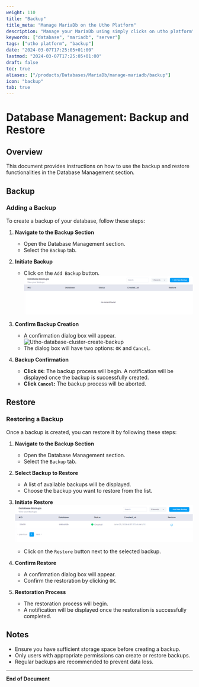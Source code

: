 ```yaml
---
weight: 110
title: "Backup"
title_meta: "Manage MariaDb on the Utho Platform"
description: "Manage your MariaDb using simply clicks on utho platform"
keywords: ["database", "mariadb", "server"]
tags: ["utho platform", "backup"]
date: "2024-03-07T17:25:05+01:00"
lastmod: "2024-03-07T17:25:05+01:00"
draft: false
toc: true
aliases: ["/products/Databases/MariaDb/manage-mariadb/backup"]
icon: "backup"
tab: true
---
```


# Database Management: Backup and Restore

## Overview

This document provides instructions on how to use the backup and restore functionalities in the Database Management section.

## Backup

### Adding a Backup

To create a backup of your database, follow these steps:

1. **Navigate to the Backup Section**

   - Open the Database Management section.
   - Select the `Backup` tab.

2. **Initiate Backup**

   - Click on the `Add Backup` button.
     ![Utho-database-cluster-backup-button](image/Utho-database-cluster-backup-button.png)

3. **Confirm Backup Creation**

   - A confirmation dialog box will appear.
     ![Utho-database-cluster-create-backup](image/Utho-database-cluster-create-backup.png)
   - The dialog box will have two options: `OK` and `Cancel`.

4. **Backup Confirmation**
   - **Click `OK`:** The backup process will begin. A notification will be displayed once the backup is successfully created.
   - **Click `Cancel`:** The backup process will be aborted.

## Restore

### Restoring a Backup

Once a backup is created, you can restore it by following these steps:

1. **Navigate to the Backup Section**

   - Open the Database Management section.
   - Select the `Backup` tab.

2. **Select Backup to Restore**

   - A list of available backups will be displayed.
   - Choose the backup you want to restore from the list.

3. **Initiate Restore**
   ![Utho-database-cluster-backup-list](image/Utho-database-cluster-backup-list.png)

   - Click on the `Restore` button next to the selected backup.

4. **Confirm Restore**

   - A confirmation dialog box will appear.
   - Confirm the restoration by clicking `OK`.

5. **Restoration Process**
   - The restoration process will begin.
   - A notification will be displayed once the restoration is successfully completed.

## Notes

- Ensure you have sufficient storage space before creating a backup.
- Only users with appropriate permissions can create or restore backups.
- Regular backups are recommended to prevent data loss.

<!-- ## Troubleshooting

- If you encounter any issues during the backup or restore process, check the system logs for more details.
- For further assistance, contact the IT support team. -->

---

**End of Document**
